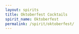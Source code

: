 ```yaml
---
layout: spirits
title: Oktoberfest Cocktails
spirit_name: Oktoberfest
permalink: /spirit/oktoberfest/
---
```


